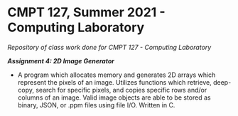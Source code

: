 # CMPT 127, Summer 2021 - Computing Laboratory
_Repository of class work done for CMPT 127 - Computing Laboratory_

_**Assignment 4: 2D Image Generator**_
- A program which allocates memory and generates 2D arrays which represent the pixels of an image. Utilizes functions which retrieve, deep-copy, search for specific pixels, and copies specific rows and/or columns of an image. Valid image objects are able to be stored as binary, JSON, or .ppm files using file I/O. Written in C.


